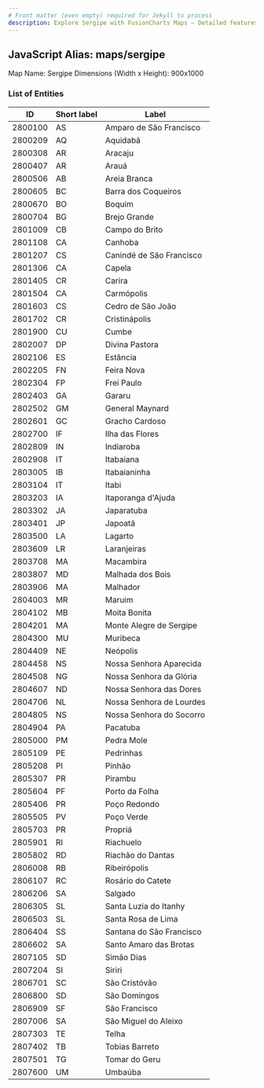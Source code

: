 ```yaml
---
# Front matter (even empty) required for Jekyll to process
description: Explore Sergipe with FusionCharts Maps – Detailed features for seamless integration. Try now & enhance your data visualization today! 
---
```


## JavaScript Alias: maps/sergipe

Map Name: Sergipe
Dimensions (Width x Height): 900x1000





### List of Entities

ID | Short label | Label
---|---|---|
2800100|AS|Amparo de São Francisco
2800209|AQ|Aquidabã
2800308|AR|Aracaju
2800407|AR|Arauá
2800506|AB|Areia Branca
2800605|BC|Barra dos Coqueiros
2800670|BO|Boquim
2800704|BG|Brejo Grande
2801009|CB|Campo do Brito
2801108|CA|Canhoba
2801207|CS|Canindé de São Francisco
2801306|CA|Capela
2801405|CR|Carira
2801504|CA|Carmópolis
2801603|CS|Cedro de São João
2801702|CR|Cristinápolis
2801900|CU|Cumbe
2802007|DP|Divina Pastora
2802106|ES|Estância
2802205|FN|Feira Nova
2802304|FP|Frei Paulo
2802403|GA|Gararu
2802502|GM|General Maynard
2802601|GC|Gracho Cardoso
2802700|IF|Ilha das Flores
2802809|IN|Indiaroba
2802908|IT|Itabaiana
2803005|IB|Itabaianinha
2803104|IT|Itabi
2803203|IA|Itaporanga d'Ajuda
2803302|JA|Japaratuba
2803401|JP|Japoatã
2803500|LA|Lagarto
2803609|LR|Laranjeiras
2803708|MA|Macambira
2803807|MD|Malhada dos Bois
2803906|MA|Malhador
2804003|MR|Maruim
2804102|MB|Moita Bonita
2804201|MA|Monte Alegre de Sergipe
2804300|MU|Muribeca
2804409|NE|Neópolis
2804458|NS|Nossa Senhora Aparecida
2804508|NG|Nossa Senhora da Glória
2804607|ND|Nossa Senhora das Dores
2804706|NL|Nossa Senhora de Lourdes
2804805|NS|Nossa Senhora do Socorro
2804904|PA|Pacatuba
2805000|PM|Pedra Mole
2805109|PE|Pedrinhas
2805208|PI|Pinhão
2805307|PR|Pirambu
2805604|PF|Porto da Folha
2805406|PR|Poço Redondo
2805505|PV|Poço Verde
2805703|PR|Propriá
2805901|RI|Riachuelo
2805802|RD|Riachão do Dantas
2806008|RB|Ribeirópolis
2806107|RC|Rosário do Catete
2806206|SA|Salgado
2806305|SL|Santa Luzia do Itanhy
2806503|SL|Santa Rosa de Lima
2806404|SS|Santana do São Francisco
2806602|SA|Santo Amaro das Brotas
2807105|SD|Simão Dias
2807204|SI|Siriri
2806701|SC|São Cristóvão
2806800|SD|São Domingos
2806909|SF|São Francisco
2807006|SA|São Miguel do Aleixo
2807303|TE|Telha
2807402|TB|Tobias Barreto
2807501|TG|Tomar do Geru
2807600|UM|Umbaúba

